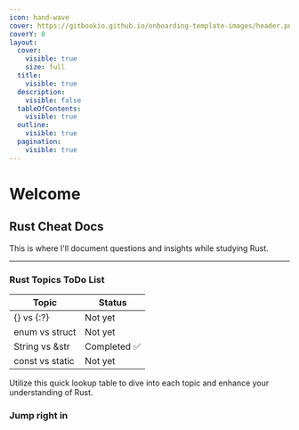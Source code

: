 ```yaml
---
icon: hand-wave
cover: https://gitbookio.github.io/onboarding-template-images/header.png
coverY: 0
layout:
  cover:
    visible: true
    size: full
  title:
    visible: true
  description:
    visible: false
  tableOfContents:
    visible: true
  outline:
    visible: true
  pagination:
    visible: true
---
```


# Welcome

## Rust Cheat Docs

This is where I'll document questions and insights while studying Rust.

***



### Rust Topics ToDo List

| Topic           | Status      |
| --------------- | ----------- |
| {} vs {:?}      | Not yet     |
| enum vs struct  | Not yet     |
| String vs \&str | Completed ✅ |
| const vs static | Not yet     |

Utilize this quick lookup table to dive into each topic and enhance your understanding of Rust.

### Jump right in
